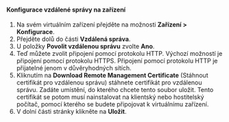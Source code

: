 
#### <a name="to-configure-remote-management-on-the-device"></a>Konfigurace vzdálené správy na zařízení
1. Na svém virtuálním zařízení přejděte na možnosti **Zařízení > Konfigurace**.
2. Přejděte dolů do části **Vzdálená správa**.
3. U položky **Povolit vzdálenou správu** zvolte **Ano**.
4. Teď můžete zvolit připojení pomocí protokolu HTTP. Výchozí možností je připojení pomocí protokolu HTTPS. Připojení pomocí protokolu HTTP je přijatelné jenom v důvěryhodných sítích.
5. Kliknutím na **Download Remote Management Certificate** (Stáhnout certifikát pro vzdálenou správu) stáhnete certifikát pro vzdálenou správu. Zadáte umístění, do kterého chcete tento soubor uložit. Tento certifikát se potom musí nainstalovat na klientský nebo hostitelský počítač, pomocí kterého se budete připojovat k virtuálnímu zařízení.
6. V dolní části stránky klikněte na **Uložit**.



<!--HONumber=Nov16_HO2-->


